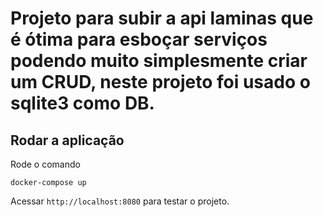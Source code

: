 # Projeto para subir a api laminas que é ótima para esboçar serviços podendo muito simplesmente criar um CRUD, neste projeto foi usado o sqlite3 como DB.

## Rodar a aplicação

Rode o comando

`docker-compose up`

Acessar `http://localhost:8080` para testar o projeto.
